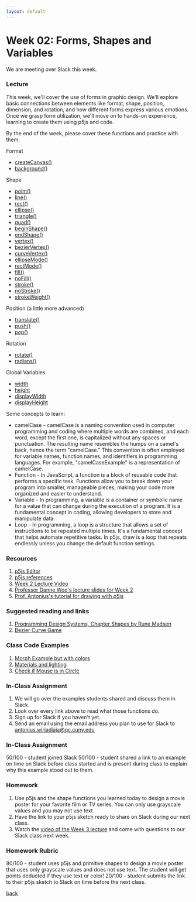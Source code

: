 ```yaml
---
layout: default
---
```


# Week 02: Forms, Shapes and Variables

We are meeting over Slack this week.

### Lecture
This week, we'll cover the use of forms in graphic design. We'll explore basic connections between elements like format, shape, position, dimension, and rotation, and how different forms express various emotions. Once we grasp form utilization, we'll move on to hands-on experience, learning to create them using p5js and code.

By the end of the week, please cover these functions and practice with them:

Format
- [createCanvas()](https://p5js.org/reference/#/p5/createCanvas)
- [background()](https://p5js.org/reference/#/p5/background)

Shape
- [point()](https://p5js.org/reference/#/p5/point)
- [line()](https://p5js.org/reference/#/p5/line)
- [rect()](https://p5js.org/reference/#/p5/rect)
- [ellipse()](https://p5js.org/reference/#/p5/ellipse)
- [triangle()](https://p5js.org/reference/#/p5/triangle)
- [quad()](https://p5js.org/reference/#/p5/quad)
- [beginShape()](https://p5js.org/reference/#/p5/beginShape)
- [endShape()](https://p5js.org/reference/#/p5/endShape)
- [vertex()](https://p5js.org/reference/#/p5/vertex)
- [bezierVertex()](https://p5js.org/reference/#/p5/bezierVertex)
- [curveVertex()](https://p5js.org/reference/#/p5/curveVertex)
- [ellipseMode()](https://p5js.org/reference/#/p5/ellipseMode)
- [rectMode()](https://p5js.org/reference/#/p5/rectMode)
- [fill()](https://p5js.org/reference/#/p5/fill)
- [noFill()](https://p5js.org/reference/#/p5/noFill)
- [stroke()](https://p5js.org/reference/#/p5/stroke)
- [noStroke()](https://p5js.org/reference/#/p5/noStroke)
- [strokeWeight()](https://p5js.org/reference/#/p5/strokeWeight)

Position (a little more advanced)
- [translate()](https://p5js.org/reference/#/p5/translate)
- [push()](https://p5js.org/reference/#/p5/push)
- [pop()](https://p5js.org/reference/#/p5/pop)

Rotation
- [rotate()](https://p5js.org/reference/#/p5/rotate)
- [radians()](https://p5js.org/reference/#/p5/radians)

Global Variables
- [width](https://p5js.org/reference/#/p5/width)
- [height](https://p5js.org/reference/#/p5/height)
- [displayWidth](https://p5js.org/reference/#/p5/displayWidth)
- [displayHeight](https://p5js.org/reference/#/p5/displayHeight)

Some concepts to learn:
- camelCase - camelCase is a naming convention used in computer programming and coding where multiple words are combined, and each word, except the first one, is capitalized without any spaces or punctuation. The resulting name resembles the humps on a camel's back, hence the term "camelCase." This convention is often employed for variable names, function names, and identifiers in programming languages. For example, "camelCaseExample" is a representation of camelCase.
- Function - In JavaScript, a function is a block of reusable code that performs a specific task. Functions allow you to break down your program into smaller, manageable pieces, making your code more organized and easier to understand. 
- Variable - In programming, a variable is a container or symbolic name for a value that can change during the execution of a program. It is a fundamental concept in coding, allowing developers to store and manipulate data. 
- Loop - In programming, a loop is a structure that allows a set of instructions to be repeated multiple times. It's a fundamental concept that helps automate repetitive tasks. In p5js, draw is a loop that repeats endlessly unless you change the default function settings.

### Resources
1. [p5js Editor](http://editor.p5js.org/)
2. [p5js references](https://p5js.org/reference/)
3. [Week 2 Lecture Video](https://youtu.be/fbWIolOqIqM)
4. [Professor Danne Woo's lecture slides for Week 2](https://teaching-files.s3.us-east-2.amazonaws.com/creativecoding/lectures/creativecoding_week02.pdf)
5. [Prof. Antonius's tutorial for drawing with p5js](https://docs.google.com/presentation/d/1QnlE1253XB1vqCcaWITMqC6j965tZcYXy2mowgDA0FQ/edit?usp=sharing)

### Suggested reading and links
1. [Programming Design Systems, Chapter Shapes by Rune Madsen](https://programmingdesignsystems.com/shape/custom-shapes/index.html)
2. [Bezier Curve Game](http://bezier.method.ac/)

### Class Code Examples
1. [Morph Example but with colors](https://editor.p5js.org/awcuny/sketches/6c2vdtp-J)
2. [Materials and lighting](https://editor.p5js.org/awcuny/sketches/M1aHR32qo)
3. [Check if Mouse is in Circle](https://editor.p5js.org/awcuny/sketches/-INC-cuDk)

### In-Class Assignment
1. We will go over the examples students shared and discuss them in Slack.
2. Look over every link above to read what those functions do.
3. Sign up for Slack if you haven't yet.
4. Send an email using the email address you plan to use for Slack to [antonius.wiriadjaja@qc.cuny.edu](mailto:antonius.wiriadjaja@qc.cuny.edul)

### In-Class Assignment
50/100 - student joined Slack
50/100 - student shared a link to an example on time on Slack before class started and is present during class to explain why this example stood out to them.

### Homework
1. Use p5js and the shape functions you learned today to design a movie poster for your favorite film or TV series. You can only use grayscale values and you may not use text.
2. Have the link to your p5js sketch ready to share on Slack during our next class.
4. Watch the [video of the Week 3 lecture](https://youtu.be/bF6KY3pBD_o?si=njypUhinrfRr3AZq) and come with questions to our Slack class next week.

### Homework Rubric
80/100 - student uses p5js and primitive shapes to design a movie poster that uses only grayscale values and does not use text. The student will get points deducted if they use text or color!
20/100 - student submits the link to their p5js sketch to Slack on time before the next class.

[back](./)
